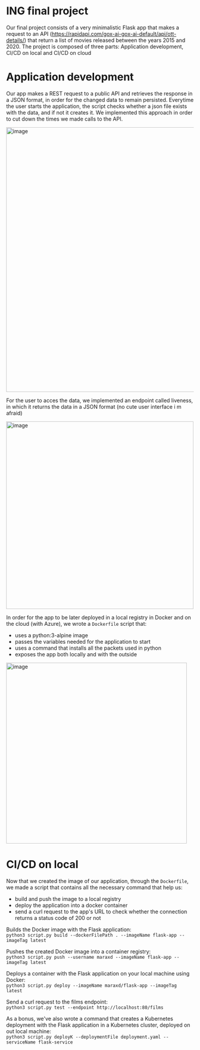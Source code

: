 # ING final project
Our final project consists of a very minimalistic Flask app that makes a request to an API (https://rapidapi.com/gox-ai-gox-ai-default/api/ott-details/) that return a list of movies released between the years 2015 and 2020.
The project is composed of three parts: Application development, CI/CD on local and CI/CD on cloud

# Application development
Our app makes a REST request to a public API and retrieves the response in a JSON format, in order for the changed data to remain persisted. Everytime the user starts the application, the script checks whether a json file exists with the data, and if not it creates it. We implemented this approach in order to cut down the times we made calls to the API.  

<img width="710" alt="image" src="https://user-images.githubusercontent.com/76562302/231350387-49d0e178-3cdd-4c27-973a-c44ac9fcadbb.png">

For the user to acces the data, we implemented an endpoint called liveness, in which it returns the data in a JSON format (no cute user interface i m afraid)

<img width="503" alt="image" src="https://user-images.githubusercontent.com/76562302/231350617-ae5728f0-6abf-46b9-9234-54369f80c870.png">

In order for the app to be later deployed in a local registry in Docker and on the cloud (with Azure), we wrote a `Dockerfile` script that:
<ul>
  <li>uses a python:3-alpine image</li>
  <li>passes the variables needed for the application to start</li>
  <li>uses a command that installs all the packets used in python</li>
  <li>exposes the app both locally and with the outside</li>
</ul>

<img width="485" alt="image" src="https://user-images.githubusercontent.com/76562302/231351379-470d723a-bde3-4f71-aac8-244106325cd3.png">

# CI/CD on local
Now that we created the image of our application, through the `Dockerfile`, we made a script that contains all the necessary command that help us:
<ul>
  <li>build and push the image to a local registry</li>
  <li>deploy the application into a docker container</li>
  <li>send a curl request to the app's URL to check whether the connection returns a status code of 200 or not</li>
</ul>

Builds the Docker image with the Flask application:<br>
`python3 script.py build --dockerFilePath . --imageName flask-app --imageTag latest`

Pushes the created Docker image into a container registry:<br>
`python3 script.py push --username maraxd --imageName flask-app --imageTag latest`

Deploys a container with the Flask application on your local machine using Docker:<br>
`python3 script.py deploy --imageName maraxd/flask-app --imageTag latest`

Send a curl request to the films endpoint:<br>
`python3 script.py test --endpoint http://localhost:80/films`

As a bonus, we've also wrote a command that creates a Kubernetes deployment with the Flask application in a Kubernetes cluster, deployed on out local machine:
<br>
`python3 script.py deployK --deploymentFile deployment.yaml --serviceName flask-service`




